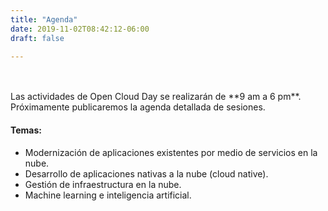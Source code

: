 ```yaml
---
title: "Agenda"
date: 2019-11-02T08:42:12-06:00
draft: false

---
```


<br />
<br />
Las actividades de Open Cloud Day se realizarán de **9 am a 6 pm**. Próximamente publicaremos la agenda detallada de sesiones.

#### Temas:
* Modernización de aplicaciones existentes por medio de servicios en la nube.
* Desarrollo de aplicaciones nativas a la nube (cloud native).
* Gestión de infraestructura en la nube.
* Machine learning e inteligencia artificial.
<br />
<br />

